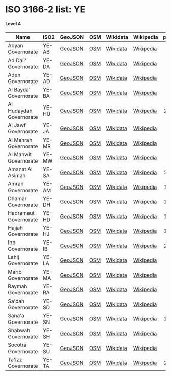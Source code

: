 # ISO 3166-2 list: YE


#### Level 4
Name | ISO2 | GeoJSON | OSM | Wikidata | Wikipedia | population 
--- | --- | --- | --- | --- | --- | --: 
Abyan Governorate | YE-AB | [GeoJSON](../../export/geojson/q8/iso2/YE/YE-AB.geojson) | [OSM](https://www.openstreetmap.org/relation/383898) | [Wikidata](https://www.wikidata.org/wiki/Q241774) | [Wikipedia](http://en.wikipedia.org/wiki/ar%3A%D8%A3%D8%A8%D9%8A%D9%86%20%28%D9%85%D8%AD%D8%A7%D9%81%D8%B8%D8%A9%29) | 534,000
Ad Dali' Governorate | YE-DA | [GeoJSON](../../export/geojson/q8/iso2/YE/YE-DA.geojson) | [OSM](https://www.openstreetmap.org/relation/383902) | [Wikidata](https://www.wikidata.org/wiki/Q328187) | [Wikipedia](http://en.wikipedia.org/wiki/ar%3A%D8%A7%D9%84%D8%B6%D8%A7%D9%84%D8%B9%20%28%D9%85%D8%AD%D8%A7%D9%81%D8%B8%D8%A9%29) | 654,000
Aden Governorate | YE-AD | [GeoJSON](../../export/geojson/q8/iso2/YE/YE-AD.geojson) | [OSM](https://www.openstreetmap.org/relation/383893) | [Wikidata](https://www.wikidata.org/wiki/Q275729) | [Wikipedia](http://en.wikipedia.org/wiki/ar%3A%D8%B9%D8%AF%D9%86%20%28%D9%85%D8%AD%D8%A7%D9%81%D8%B8%D8%A9%29) | 835,000
Al Bayda' Governorate | YE-BA | [GeoJSON](../../export/geojson/q8/iso2/YE/YE-BA.geojson) | [OSM](https://www.openstreetmap.org/relation/383901) | [Wikidata](https://www.wikidata.org/wiki/Q221212) | [Wikipedia](http://en.wikipedia.org/wiki/ar%3A%D8%A7%D9%84%D8%A8%D9%8A%D8%B6%D8%A7%D8%A1%20%28%D8%A7%D9%84%D9%8A%D9%85%D9%86%29) | 714,000
Al Hudaydah Governorate | YE-HU | [GeoJSON](../../export/geojson/q8/iso2/YE/YE-HU.geojson) | [OSM](https://www.openstreetmap.org/relation/383894) | [Wikidata](https://www.wikidata.org/wiki/Q275755) | [Wikipedia](http://en.wikipedia.org/wiki/ar%3A%D8%A7%D9%84%D8%AD%D8%AF%D9%8A%D8%AF%D8%A9%20%28%D9%85%D8%AD%D8%A7%D9%81%D8%B8%D8%A9%29) | 2,917,000
Al Jawf Governorate | YE-JA | [GeoJSON](../../export/geojson/q8/iso2/YE/YE-JA.geojson) | [OSM](https://www.openstreetmap.org/relation/383899) | [Wikidata](https://www.wikidata.org/wiki/Q328128) | [Wikipedia](http://en.wikipedia.org/wiki/ar%3A%D8%A7%D9%84%D8%AC%D9%88%D9%81%20%28%D9%85%D8%AD%D8%A7%D9%81%D8%B8%D8%A9%29) | 552,000
Al Mahrah Governorate | YE-MR | [GeoJSON](../../export/geojson/q8/iso2/YE/YE-MR.geojson) | [OSM](https://www.openstreetmap.org/relation/383908) | [Wikidata](https://www.wikidata.org/wiki/Q275752) | [Wikipedia](http://en.wikipedia.org/wiki/ar%3A%D9%85%D8%AD%D8%A7%D9%81%D8%B8%D8%A9%20%D8%A7%D9%84%D9%85%D9%87%D8%B1%D8%A9) | 133,000
Al Mahwit Governorate | YE-MW | [GeoJSON](../../export/geojson/q8/iso2/YE/YE-MW.geojson) | [OSM](https://www.openstreetmap.org/relation/383903) | [Wikidata](https://www.wikidata.org/wiki/Q388280) | [Wikipedia](http://en.wikipedia.org/wiki/ar%3A%D8%A7%D9%84%D9%85%D8%AD%D9%88%D9%8A%D8%AA%20%28%D9%85%D8%AD%D8%A7%D9%81%D8%B8%D8%A9%29) | 643,000
Amanat Al Asimah | YE-SA | [GeoJSON](../../export/geojson/q8/iso2/YE/YE-SA.geojson) | [OSM](https://www.openstreetmap.org/relation/8894341) | [Wikidata](https://www.wikidata.org/wiki/Q2471) | [Wikipedia](http://en.wikipedia.org/wiki/ar%3A%D8%B5%D9%86%D8%B9%D8%A7%D8%A1) | 2,957,000
Amran Governorate | YE-AM | [GeoJSON](../../export/geojson/q8/iso2/YE/YE-AM.geojson) | [OSM](https://www.openstreetmap.org/relation/383907) | [Wikidata](https://www.wikidata.org/wiki/Q275720) | [Wikipedia](http://en.wikipedia.org/wiki/ar%3A%D8%B9%D9%85%D8%B1%D8%A7%D9%86%20%28%D9%85%D8%AD%D8%A7%D9%81%D8%B8%D8%A9%29) | 1,013,000
Dhamar Governorate | YE-DH | [GeoJSON](../../export/geojson/q8/iso2/YE/YE-DH.geojson) | [OSM](https://www.openstreetmap.org/relation/383906) | [Wikidata](https://www.wikidata.org/wiki/Q328193) | [Wikipedia](http://en.wikipedia.org/wiki/ar%3A%D8%B0%D9%85%D8%A7%D8%B1%20%28%D9%85%D8%AD%D8%A7%D9%81%D8%B8%D8%A9%29) | 1,761,000
Hadramaut Governorate | YE-HD | [GeoJSON](../../export/geojson/q8/iso2/YE/YE-HD.geojson) | [OSM](https://www.openstreetmap.org/relation/383897) | [Wikidata](https://www.wikidata.org/wiki/Q241135) | [Wikipedia](http://en.wikipedia.org/wiki/ar%3A%D8%AD%D8%B6%D8%B1%D9%85%D9%88%D8%AA%20%28%D9%85%D8%AD%D8%A7%D9%81%D8%B8%D8%A9%29) | 1,368,000
Hajjah Governorate | YE-HJ | [GeoJSON](../../export/geojson/q8/iso2/YE/YE-HJ.geojson) | [OSM](https://www.openstreetmap.org/relation/383905) | [Wikidata](https://www.wikidata.org/wiki/Q328158) | [Wikipedia](http://en.wikipedia.org/wiki/ar%3A%D8%AD%D8%AC%D8%A9%20%28%D9%85%D8%AD%D8%A7%D9%81%D8%B8%D8%A9%29) | 1,959,000
Ibb Governorate | YE-IB | [GeoJSON](../../export/geojson/q8/iso2/YE/YE-IB.geojson) | [OSM](https://www.openstreetmap.org/relation/383900) | [Wikidata](https://www.wikidata.org/wiki/Q388274) | [Wikipedia](http://en.wikipedia.org/wiki/ar%3A%D8%A5%D8%A8%20%28%D9%85%D8%AD%D8%A7%D9%81%D8%B8%D8%A9%29) | 2,659,000
Lahij Governorate | YE-LA | [GeoJSON](../../export/geojson/q8/iso2/YE/YE-LA.geojson) | [OSM](https://www.openstreetmap.org/relation/383892) | [Wikidata](https://www.wikidata.org/wiki/Q388318) | [Wikipedia](http://en.wikipedia.org/wiki/ar%3A%D9%84%D8%AD%D8%AC%20%28%D9%85%D8%AD%D8%A7%D9%81%D8%B8%D8%A9%29) | 917,000
Marib Governorate | YE-MA | [GeoJSON](../../export/geojson/q8/iso2/YE/YE-MA.geojson) | [OSM](https://www.openstreetmap.org/relation/383909) | [Wikidata](https://www.wikidata.org/wiki/Q498465) | [Wikipedia](http://en.wikipedia.org/wiki/ar%3A%D9%85%D8%A3%D8%B1%D8%A8%20%28%D9%85%D8%AD%D8%A7%D9%81%D8%B8%D8%A9%29) | 306,000
Raymah Governorate | YE-RA | [GeoJSON](../../export/geojson/q8/iso2/YE/YE-RA.geojson) | [OSM](https://www.openstreetmap.org/relation/383910) | [Wikidata](https://www.wikidata.org/wiki/Q475033) | [Wikipedia](http://en.wikipedia.org/wiki/ar%3A%D8%B1%D9%8A%D9%85%D9%87%20%28%D9%85%D8%AD%D8%A7%D9%81%D8%B8%D9%87%29) | 521,000
Sa'dah Governorate | YE-SD | [GeoJSON](../../export/geojson/q8/iso2/YE/YE-SD.geojson) | [OSM](https://www.openstreetmap.org/relation/383904) | [Wikidata](https://www.wikidata.org/wiki/Q275732) | [Wikipedia](http://en.wikipedia.org/wiki/ar%3A%D8%B5%D8%B9%D8%AF%D8%A9%20%28%D9%85%D8%AD%D8%A7%D9%81%D8%B8%D8%A9%29) | 976,000
Sana'a Governorate | YE-SN | [GeoJSON](../../export/geojson/q8/iso2/YE/YE-SN.geojson) | [OSM](https://www.openstreetmap.org/relation/383891) | [Wikidata](https://www.wikidata.org/wiki/Q388291) | [Wikipedia](http://en.wikipedia.org/wiki/ar%3A%D8%B5%D9%86%D8%B9%D8%A7%D8%A1%20%28%D9%85%D8%AD%D8%A7%D9%81%D8%B8%D8%A9%29) | 1,095,000
Shabwah Governorate | YE-SH | [GeoJSON](../../export/geojson/q8/iso2/YE/YE-SH.geojson) | [OSM](https://www.openstreetmap.org/relation/383896) | [Wikidata](https://www.wikidata.org/wiki/Q328180) | [Wikipedia](http://en.wikipedia.org/wiki/ar%3A%D8%B4%D8%A8%D9%88%D8%A9%20%28%D9%85%D8%AD%D8%A7%D9%81%D8%B8%D8%A9%29) | 591,000
Socotra Governorate | YE-SU | [GeoJSON](../../export/geojson/q8/iso2/YE/YE-SU.geojson) | [OSM](https://www.openstreetmap.org/relation/5486640) | [Wikidata](https://www.wikidata.org/wiki/Q15728745) | [Wikipedia](http://en.wikipedia.org/wiki/en%3ASocotra%20Governorate) | 59,293
Ta'izz Governorate | YE-TA | [GeoJSON](../../export/geojson/q8/iso2/YE/YE-TA.geojson) | [OSM](https://www.openstreetmap.org/relation/383895) | [Wikidata](https://www.wikidata.org/wiki/Q388330) | [Wikipedia](http://en.wikipedia.org/wiki/ar%3A%D8%AA%D8%B9%D8%B2%20%28%D9%85%D8%AD%D8%A7%D9%81%D8%B8%D8%A9%29) | 2,984,000
